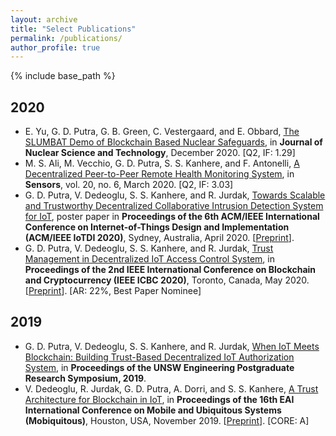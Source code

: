 ```yaml
---
layout: archive
title: "Select Publications"
permalink: /publications/
author_profile: true
---
```


{% include base_path %}

2020
----
- E. Yu, G. D. Putra, G. B. Green, C. Vestergaard, and E. Obbard, [The SLUMBAT Demo of Blockchain Based Nuclear Safeguards](https://doi.org/10.1080/00223131.2020.1858990), in **Journal of Nuclear Science and Technology**, December 2020. [Q2, IF: 1.29]
- M. S. Ali, M. Vecchio, G. D. Putra, S. S. Kanhere, and F. Antonelli, [A Decentralized Peer-to-Peer Remote Health Monitoring System](https://doi.org/10.3390/s20061656), in **Sensors**, vol. 20, no. 6, March 2020. [Q2, IF: 3.03]
- G. D. Putra, V. Dedeoglu, S. S. Kanhere, and R. Jurdak, [Towards Scalable and Trustworthy Decentralized Collaborative Intrusion Detection System for IoT](10.1109/IoTDI49375.2020.00035), poster paper in **Proceedings of the 6th ACM/IEEE International Conference on Internet-of-Things Design and Implementation (ACM/IEEE IoTDI 2020)**, Sydney, Australia, April 2020. [[Preprint](https://arxiv.org/abs/2002.07512)].
- G. D. Putra, V. Dedeoglu, S. S. Kanhere, and R. Jurdak, [Trust Management in Decentralized IoT Access Control System](https://doi.org/10.1109/ICBC48266.2020.9169481), in **Proceedings of the 2nd IEEE International Conference on Blockchain and Cryptocurrency (IEEE ICBC 2020)**, Toronto, Canada, May 2020. [[Preprint](https://arxiv.org/abs/1912.10247)]. [AR: 22%, Best Paper Nominee]

2019
----
- G. D. Putra, V. Dedeoglu, S. S. Kanhere, and R. Jurdak, [When IoT Meets Blockchain: Building Trust-Based Decentralized IoT Authorization System](https://www.engineering.unsw.edu.au/2019-postgraduate-research-symposium-abstracts#DFP02), in **Proceedings of the UNSW Engineering Postgraduate Research Symposium, 2019**.
- V. Dedeoglu, R. Jurdak, G. D. Putra, A. Dorri, and S. S. Kanhere, [A Trust Architecture for Blockchain in IoT](https://doi.org/10.1145/3360774.3360822), in **Proceedings of the 16th EAI International Conference on Mobile and Ubiquitous Systems (Mobiquitous)**, Houston, USA, November 2019. [[Preprint](https://arxiv.org/abs/1906.11461)]. [CORE: A]
